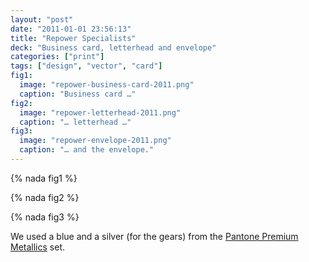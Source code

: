 ```yaml
---
layout: "post"
date: "2011-01-01 23:56:13"
title: "Repower Specialists"
deck: "Business card, letterhead and envelope"
categories: ["print"]
tags: ["design", "vector", "card"]
fig1:
  image: "repower-business-card-2011.png"
  caption: "Business card …"
fig2:
  image: "repower-letterhead-2011.png"
  caption: "… letterhead …"
fig3:
  image: "repower-envelope-2011.png"
  caption: "… and the envelope."
---
```


{% nada fig1 %}

{% nada fig2 %}

{% nada fig3 %}

We used a blue and a silver (for the gears) from the [Pantone Premium Metallics](http://www.pantone.com/pages/products/product.aspx?pid=1006) set.
